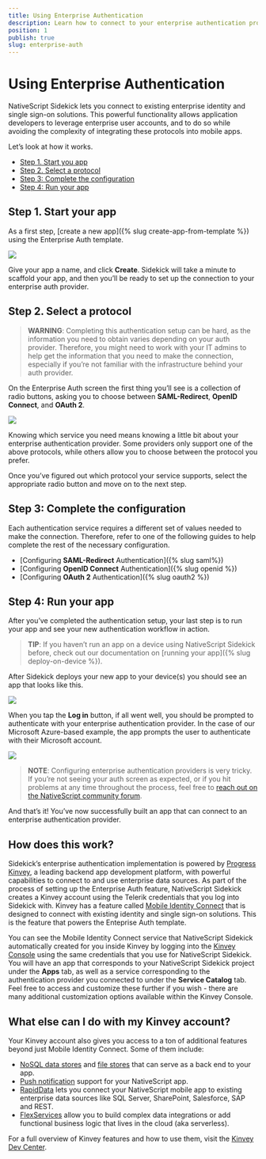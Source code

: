 ```yaml
---
title: Using Enterprise Authentication
description: Learn how to connect to your enterprise authentication provider, and how to leverage data from that provider in your apps.
position: 1
publish: true
slug: enterprise-auth
---
```


# Using Enterprise Authentication

NativeScript Sidekick lets you connect to existing enterprise identity and single sign-on solutions. This powerful functionality allows application developers to leverage enterprise user accounts, and to do so while avoiding the complexity of integrating these protocols into mobile apps.

Let’s look at how it works.

* [Step 1. Start you app](#step-1)
* [Step 2. Select a protocol](#step-2)
* [Step 3: Complete the configuration](#step-3)
* [Step 4: Run your app](#step-4)

<h2 id="step-1">Step 1. Start your app</h2>

As a first step, [create a new app]({% slug create-app-from-template %}) using the Enterprise Auth template.

![](/images/enterprise-auth/sidekick-templates.png)

Give your app a name, and click **Create**. Sidekick will take a minute to scaffold your app, and then you’ll be ready to set up the connection to your enterprise auth provider.

<h2 id="step-2">Step 2. Select a protocol</h2>

> **WARNING**: Completing this authentication setup can be hard, as the information you need to obtain varies depending on your auth provider. Therefore, you might need to work with your IT admins to help get the information that you need to make the connection, especially if you’re not familiar with the infrastructure behind your auth provider.

On the Enterprise Auth screen the first thing you’ll see is a collection of radio buttons, asking you to choose between **SAML-Redirect**, **OpenID Connect**, and **OAuth 2**.

![](/images/enterprise-auth/selecting-authentication-service.png)

Knowing which service you need means knowing a little bit about your enterprise authentication provider. Some providers only support one of the above protocols, while others allow you to choose between the protocol you prefer.

Once you’ve figured out which protocol your service supports, select the appropriate radio button and move on to the next step.

<h2 id="step-3">Step 3: Complete the configuration</h2>

Each authentication service requires a different set of values needed to make the connection. Therefore, refer to one of the following guides to help complete the rest of the necessary configuration.

* [Configuring **SAML-Redirect** Authentication]({% slug saml%})
* [Configuring **OpenID Connect** Authentication]({% slug openid %})
* [Configuring **OAuth 2** Authentication]({% slug oauth2 %})

<h2 id="step-4">Step 4: Run your app</h2>

After you’ve completed the authentication setup, your last step is to run your app and see your new authentication workflow in action.

> **TIP**: If you haven’t run an app on a device using NativeScript Sidekick before, check out our documentation on [running your app]({% slug deploy-on-device %}).

After Sidekick deploys your new app to your device(s) you should see an app that looks like this.

![](/images/enterprise-auth/template-in-action.png)

When you tap the **Log in** button, if all went well, you should be prompted to authenticate with your enterprise authentication provider. In the case of our Microsoft Azure-based example, the app prompts the user to authenticate with their Microsoft account.

![](/images/enterprise-auth/app-auth-screen.png)

> **NOTE**: Configuring enterprise authentication providers is very tricky. If you’re not seeing your auth screen as expected, or if you hit problems at any time throughout the process, feel free to [reach out on the NativeScript community forum](https://discourse.nativescript.org/c/Sidekick).

And that’s it! You’ve now successfully built an app that can connect to an enterprise authentication provider.

## How does this work?

Sidekick’s enterprise authentication implementation is powered by [Progress Kinvey](https://www.kinvey.com/), a leading backend app development platform, with powerful capabilities to connect to and use enterprise data sources. As part of the process of setting up the Enterprise Auth feature, NativeScript Sidekick creates a Kinvey account using the Telerik credentials that you log into Sidekick with. Kinvey has a feature called [Mobile Identity Connect](https://devcenter.kinvey.com/nativescript/guides/mobile-identity-connect) that is designed to connect with existing identity and single sign-on solutions. This is the feature that powers the Enteprise Auth template.

You can see the Mobile Identity Connect service that NativeScript Sidekick automatically created for you inside Kinvey by logging into the [Kinvey Console](https://console.kinvey.com) using the same credentials that you use for NativeScript Sidekick. You will have an app that corresponds to your NativeScript Sidekick project under the **Apps** tab, as well as a service corresponding to the authentication provider you connected to under the **Service Catalog** tab. Feel free to access and customize these further if you wish - there are many additional customization options available within the Kinvey Console.

## What else can I do with my Kinvey account?

Your Kinvey account also gives you access to a ton of additional features beyond just Mobile Identity Connect. Some of them include:

* [NoSQL data stores](https://devcenter.kinvey.com/nativescript/guides/datastore) and [file stores](https://devcenter.kinvey.com/nativescript/guides/files) that can serve as a back end to your app.
* [Push notification](https://devcenter.kinvey.com/nativescript/guides/push) support for your NativeScript app.
* [RapidData](https://devcenter.kinvey.com/nativescript/guides/rapid-data) lets you connect your NativeScript mobile app to existing enterprise data sources like SQL Server, SharePoint, Salesforce, SAP and REST.
* [FlexServices](https://devcenter.kinvey.com/nativescript/guides/flex-services) allow you to build complex data integrations or add functional business logic that lives in the cloud (aka serverless).

For a full overview of Kinvey features and how to use them, visit the [Kinvey Dev Center](https://devcenter.kinvey.com/nativescript).